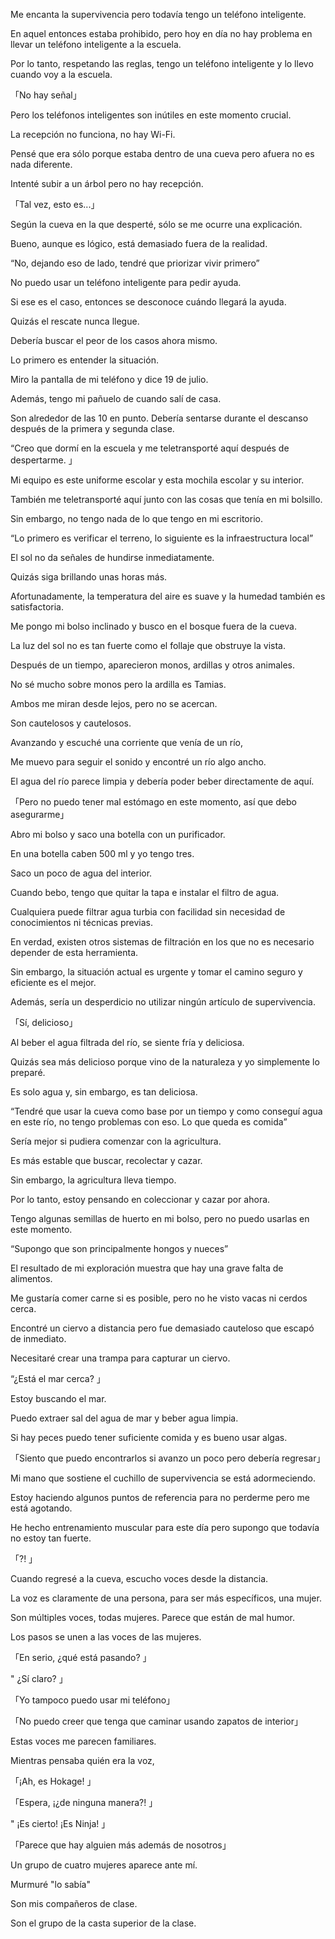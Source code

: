 
Me encanta la supervivencia pero todavía tengo un teléfono inteligente.

En aquel entonces estaba prohibido, pero hoy en día no hay problema en llevar un teléfono inteligente a la escuela.

Por lo tanto, respetando las reglas, tengo un teléfono inteligente y lo llevo cuando voy a la escuela.

「No hay señal」

Pero los teléfonos inteligentes son inútiles en este momento crucial.

La recepción no funciona, no hay Wi-Fi.

Pensé que era sólo porque estaba dentro de una cueva pero afuera no es nada diferente.

Intenté subir a un árbol pero no hay recepción.

「Tal vez, esto es...」

Según la cueva en la que desperté, sólo se me ocurre una explicación.

Bueno, aunque es lógico, está demasiado fuera de la realidad.

“No, dejando eso de lado, tendré que priorizar vivir primero”

No puedo usar un teléfono inteligente para pedir ayuda.

Si ese es el caso, entonces se desconoce cuándo llegará la ayuda.

Quizás el rescate nunca llegue.

Debería buscar el peor de los casos ahora mismo.

Lo primero es entender la situación.

Miro la pantalla de mi teléfono y dice 19 de julio.

Además, tengo mi pañuelo de cuando salí de casa.

Son alrededor de las 10 en punto. Debería sentarse durante el descanso después de la primera y segunda clase.

“Creo que dormí en la escuela y me teletransporté aquí después de despertarme. 」

Mi equipo es este uniforme escolar y esta mochila escolar y su interior.

También me teletransporté aquí junto con las cosas que tenía en mi bolsillo.

Sin embargo, no tengo nada de lo que tengo en mi escritorio.

“Lo primero es verificar el terreno, lo siguiente es la infraestructura local”

El sol no da señales de hundirse inmediatamente.

Quizás siga brillando unas horas más.

Afortunadamente, la temperatura del aire es suave y la humedad también es satisfactoria.

Me pongo mi bolso inclinado y busco en el bosque fuera de la cueva.

La luz del sol no es tan fuerte como el follaje que obstruye la vista.

Después de un tiempo, aparecieron monos, ardillas y otros animales.

No sé mucho sobre monos pero la ardilla es Tamias.

Ambos me miran desde lejos, pero no se acercan.

Son cautelosos y cautelosos.

Avanzando y escuché una corriente que venía de un río,

Me muevo para seguir el sonido y encontré un río algo ancho.

El agua del río parece limpia y debería poder beber directamente de aquí.

「Pero no puedo tener mal estómago en este momento, así que debo asegurarme」

Abro mi bolso y saco una botella con un purificador.

En una botella caben 500 ml y yo tengo tres.

Saco un poco de agua del interior.

Cuando bebo, tengo que quitar la tapa e instalar el filtro de agua.

Cualquiera puede filtrar agua turbia con facilidad sin necesidad de conocimientos ni técnicas previas.

En verdad, existen otros sistemas de filtración en los que no es necesario depender de esta herramienta.

Sin embargo, la situación actual es urgente y tomar el camino seguro y eficiente es el mejor.

Además, sería un desperdicio no utilizar ningún artículo de supervivencia.

「Sí, delicioso」

Al beber el agua filtrada del río, se siente fría y deliciosa.

Quizás sea más delicioso porque vino de la naturaleza y yo simplemente lo preparé.

Es solo agua y, sin embargo, es tan deliciosa.

“Tendré que usar la cueva como base por un tiempo y como conseguí agua en este río, no tengo problemas con eso. Lo que queda es comida”

Sería mejor si pudiera comenzar con la agricultura.

Es más estable que buscar, recolectar y cazar.

Sin embargo, la agricultura lleva tiempo.

Por lo tanto, estoy pensando en coleccionar y cazar por ahora.

Tengo algunas semillas de huerto en mi bolso, pero no puedo usarlas en este momento.

“Supongo que son principalmente hongos y nueces”

El resultado de mi exploración muestra que hay una grave falta de alimentos.

Me gustaría comer carne si es posible, pero no he visto vacas ni cerdos cerca.

Encontré un ciervo a distancia pero fue demasiado cauteloso que escapó de inmediato.

Necesitaré crear una trampa para capturar un ciervo.

“¿Está el mar cerca? 」

Estoy buscando el mar.

Puedo extraer sal del agua de mar y beber agua limpia.

Si hay peces puedo tener suficiente comida y es bueno usar algas.

「Siento que puedo encontrarlos si avanzo un poco pero debería regresar」

Mi mano que sostiene el cuchillo de supervivencia se está adormeciendo.

Estoy haciendo algunos puntos de referencia para no perderme pero me está agotando.

He hecho entrenamiento muscular para este día pero supongo que todavía no estoy tan fuerte.

「?! 」

Cuando regresé a la cueva, escucho voces desde la distancia.

La voz es claramente de una persona, para ser más específicos, una mujer.

Son múltiples voces, todas mujeres. Parece que están de mal humor.

Los pasos se unen a las voces de las mujeres.

「En serio, ¿qué está pasando? 」

" ¿Sí claro? 」

「Yo tampoco puedo usar mi teléfono」

「No puedo creer que tenga que caminar usando zapatos de interior」

Estas voces me parecen familiares.

Mientras pensaba quién era la voz,

「¡Ah, es Hokage! 」

「Espera, ¡¿de ninguna manera?! 」

" ¡Es cierto! ¡Es Ninja! 」

「Parece que hay alguien más además de nosotros」

Un grupo de cuatro mujeres aparece ante mí.

Murmuré "lo sabía"

Son mis compañeros de clase.

Son el grupo de la casta superior de la clase.
